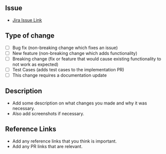 ## Issue
* [Jira Issue Link]()

## Type of change
- [ ] Bug fix (non-breaking change which fixes an issue)
- [ ] New feature (non-breaking change which adds functionality)
- [ ] Breaking change (fix or feature that would cause existing functionality to not work as expected)
- [ ] Test Cases (adds test cases to the implementation PR)
- [ ] This change requires a documentation update

## Description
* Add some description on what changes you made and why it was necessary.
* Also add screenshots if necessary.

## Reference Links
* Add any reference links that you think is important.
* Add any PR links that are relevant.